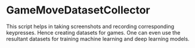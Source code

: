 # GameMoveDatasetCollector
This script helps in taking screenshots and recording corresponding keypresses. Hence creating datasets for games. One can even use the resultant datasets for training machine learning and deep learning models.
